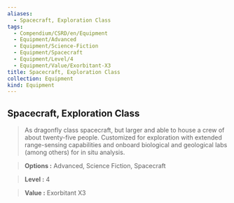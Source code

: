 ```yaml
---
aliases:
  - Spacecraft, Exploration Class
tags:
  - Compendium/CSRD/en/Equipment
  - Equipment/Advanced
  - Equipment/Science-Fiction
  - Equipment/Spacecraft
  - Equipment/Level/4
  - Equipment/Value/Exorbitant-X3
title: Spacecraft, Exploration Class
collection: Equipment
kind: Equipment
---
```

## Spacecraft, Exploration Class    
    
>As dragonfly class spacecraft, but larger and able to house a crew of about twenty-five people. Customized for exploration with extended range-sensing capabilities and onboard biological and geological labs (among others) for in situ analysis.    
> **Options :** Advanced, Science Fiction, Spacecraft    
> **Level :** 4    
> **Value :** Exorbitant X3